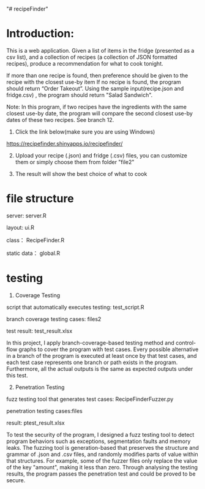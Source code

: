 "# recipeFinder" 
# Introduction:

This is a web application. Given a list of items in the fridge (presented as a csv list), and a collection of recipes (a collection of JSON formatted recipes), produce a recommendation for what to cook tonight.
 
If more than one recipe is found, then preference should be given to the recipe with the closest use-by item If no recipe is found, the program should return “Order Takeout”. Using the sample input(recipe.json and fridge.csv) , the program should return "Salad Sandwich".

Note: In this program, if two recipes have the ingredients with the same closest use-by date, the program will compare the second closest use-by dates of these two recipes. See branch 12.

1. Click the link below(make sure you are using Windows)

https://recipefinder.shinyapps.io/recipefinder/

2. Upload your recipe (.json) and fridge (.csv) files, you can customize them or simply choose them from folder "file2"

3. The result will show the best choice of what to cook

# file structure

server: server.R

layout: ui.R 

class： RecipeFinder.R

static data： global.R

# testing



 1. Coverage Testing
 
 script that automatically executes testing: test_script.R
 
branch coverage testing cases: files2

test result:  test_result.xlsx

In this project, I apply branch-coverage-based testing method and control-flow graphs to cover the program with test cases. Every possible alternative in a branch of the program is executed at least once by that test cases, and each test case represents one branch or path exists in the program. Furthermore, all the actual outputs is the same as expected outputs under this test.

  2. Penetration Testing
 
fuzz testing tool that generates test cases: RecipeFinderFuzzer.py
 
penetration testing cases:files

result:  ptest_result.xlsx

To test the security of the program, I designed a fuzz testing tool to detect program behaviors such as exceptions, segmentation faults and memory leaks. The fuzzing tool is generation-based that preserves the structure and grammar of .json and .csv files, and randomly modifies parts of value within that structures. For example, some of the fuzzer files only replace the value of the key "amount", making it less than zero. Through analysing the testing results, the program passes the penetration test and could be proved to be secure.
